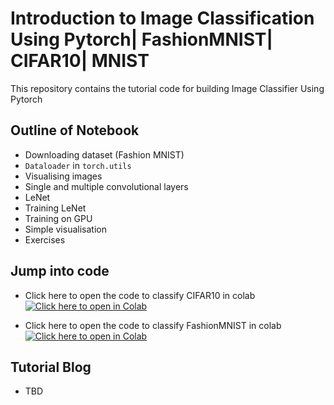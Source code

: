 # Introduction to Image Classification Using Pytorch| FashionMNIST| CIFAR10| MNIST

This repository contains the tutorial code for building Image Classifier Using Pytorch

## Outline of Notebook
* Downloading dataset (Fashion MNIST)
* `Dataloader` in `torch.utils`
* Visualising images
* Single and multiple convolutional layers
* LeNet
* Training LeNet
* Training on GPU
* Simple visualisation
* Exercises

## Jump into code

- Click here to open the code to classify CIFAR10 in colab
[![Click here to open in Colab](https://colab.research.google.com/assets/colab-badge.svg)](https://colab.research.google.com/github/Niranjankumar-c/DeepLearning-PadhAI/blob/master/DeepLearning_Materials/4_ImageClassification_Pytorch_FashionMNIST/PyTorchCNN_CIFAR10.ipynb)

- Click here to open the code to classify FashionMNIST in colab
[![Click here to open in Colab](https://colab.research.google.com/assets/colab-badge.svg)](https://colab.research.google.com/github/Niranjankumar-c/DeepLearning-PadhAI/blob/master/DeepLearning_Materials/5_ImageClassification_Pytorch_FashionMNIST/PyTorchCNN_FashionMNIST.ipynb)

## Tutorial Blog 
* TBD
